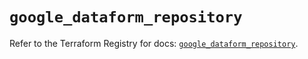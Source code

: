 # `google_dataform_repository`

Refer to the Terraform Registry for docs: [`google_dataform_repository`](https://registry.terraform.io/providers/hashicorp/google-beta/6.30.0/docs/resources/google_dataform_repository).
